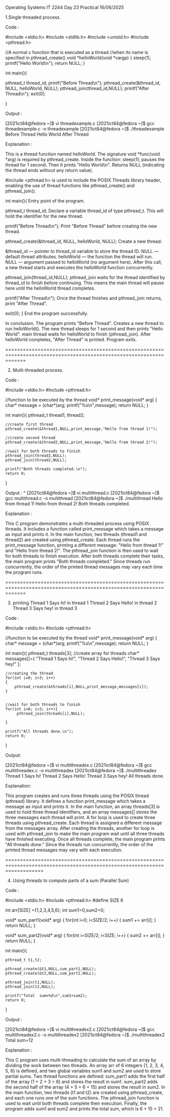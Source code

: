 Operating Systems IT 2244
Day 23 Practical
16/06/2025


1.Single threaded process.

Code :

#include <stdio.h>
#include <stdlib.h>
#include <unistd.h>
#include <pthread.h>


//A normal c function that is executed as a thread
//when its name is specified in pthread_create()
void *helloWorld(void *vargp)
{
   sleep(1);
   printf("Hello World\n");
   return NULL;
}

int main(){

   pthread_t thread_id;
   printf("Before Thread\n");
   pthread_create(&thread_id, NULL, helloWorld, NULL);
   pthread_join(thread_id,NULL);
   printf("After Thread\n");
   exit(0);

}

Output :

[2021ict84@fedora ~]$ vi threadexample.c
[2021ict84@fedora ~]$ gcc threadexample.c -o threadexample
[2021ict84@fedora ~]$ ./threadexample
Before Thread
Hello World
After Thread

Explanation :

This is a thread function named helloWorld.
The signature void *func(void *arg) is required by pthread_create.
Inside the function:
sleep(1); pauses the thread for 1 second.
Then it prints "Hello World\n".
Returns NULL (indicating the thread ends without any return value).

#include <pthread.h> is used to include the POSIX Threads library header, 
enabling the use of thread functions like pthread_create() and pthread_join().

int main(){
Entry point of the program.

   pthread_t thread_id;
Declare a variable thread_id of type pthread_t.
This will hold the identifier for the new thread.

   printf("Before Thread\n");
Print "Before Thread" before creating the new thread.

   pthread_create(&thread_id, NULL, helloWorld, NULL);
Create a new thread:

&thread_id — pointer to thread_id variable to store the thread ID.
NULL — default thread attributes.
helloWorld — the function the thread will run.
NULL — argument passed to helloWorld (no argument here).
After this call, a new thread starts and executes the helloWorld function concurrently.

   pthread_join(thread_id,NULL);
pthread_join waits for the thread identified by thread_id to finish before continuing.
This means the main thread will pause here until the helloWorld thread completes.

   printf("After Thread\n");
Once the thread finishes and pthread_join returns, print "After Thread".

   exit(0);
}
End the program successfully.

In conclusion,
The program prints "Before Thread".
Creates a new thread to run helloWorld().
The new thread sleeps for 1 second and then prints "Hello World".
main thread waits for helloWorld to finish (pthread_join).
After helloWorld completes, "After Thread" is printed.
Program exits.

===================================================================================================================

2. Multi-threaded process.

Code :

#include <stdio.h>
#include <pthread.h>

//function to be executed by the thread 
void* print_message(void* arg)
{
	char* message = (char*)arg;
	printf("%s\n",message);
	return NULL;
}

int main(){
	pthread_t thread1, thread2;
	
	//create first thread
	pthread_create(&thread1,NULL,print_message,"Hello from thread 1!");
	
	//create second thread
	pthread_create(&thread2,NULL,print_message,"Hello from thread 2!");
	
	//wait for both threads to finish 
	pthread_join(thread1,NULL);
	pthread_join(thread2,NULL);
	
	printf("Both threads completed.\n");
	return 0;
}


Output :
                 ^
[2021ict84@fedora ~]$ vi multithread.c
[2021ict84@fedora ~]$ gcc multithread.c -o multithread
[2021ict84@fedora ~]$ ./multithread
Hello from thread 1!
Hello from thread 2!
Both threads completed.

Explanation :

This C program demonstrates a multi-threaded process using POSIX threads.
It includes a function called print_message which takes a message as input and prints it.
In the main function, two threads (thread1 and thread2) are created using pthread_create.
Each thread runs the print_message function, printing a different message:
"Hello from thread 1!" and
"Hello from thread 2!".
The pthread_join function is then used to wait for both threads to finish execution.
After both threads complete their tasks, the main program prints "Both threads completed."
Since threads run concurrently, the order of the printed thread messages may vary each time the program runs.

===================================================================================================================

3. printing 
Thread 1 Says hi! in thread 1
Thread 2 Says Hello! in thread 2
Thread 3 Says hey! in thread 3

Code :

#include <stdio.h>
#include <pthread.h>

//function to be executed by the thread 
void* print_message(void* arg)
{
	char* message = (char*)arg;
	printf("%s\n",message);
	return NULL;
}

int main(){
	pthread_t threads[3]; //create array for threads
	char* messages[]={
		"Thread 1 Says hi!",
		"Thread 2 Says Hello!",
		"Thread 3 Says hey!"
	};
	
	//creating the thread
	for(int i=0; i<3; i++)
	{
		pthread_create(&threads[i],NULL,print_message,messages[i]);
	}
	

	//wait for both threads to finish 
	for(int i=0; i<3; i++){
		 pthread_join(threads[i],NULL);
		
	}
	
	printf("All threads done.\n");
	return 0;
}

Output:

[2021ict84@fedora ~]$ vi multithreadex.c
[2021ict84@fedora ~]$ gcc  multithreadex.c -o multithreadex
[2021ict84@fedora ~]$ ./multithreadex
Thread 1 Says hi!
Thread 2 Says Hello!
Thread 3 Says hey!
All threads done.

Explanation:

This program creates and runs three threads using the POSIX thread (pthread) library.
It defines a function print_message which takes a message as input and prints it.
In the main function, an array threads[3] is used to hold three thread identifiers, 
and an array messages[] stores the three messages each thread will print.
A for loop is used to create three threads using pthread_create.
Each thread is assigned a different message from the messages array.
After creating the threads, another for loop is used with pthread_join to make the main
program wait until all three threads have finished executing.
Once all threads complete, the main program prints "All threads done."
Since the threads run concurrently, the order of the printed thread messages may vary with each execution.

=========================================================================================================================

4. Using threads to compute parts of a sum (Parallel Sum)

Code :

#include <stdio.h>
#include <pthread.h>
#define SIZE 6

int arr[SIZE] ={1,2,3,4,5,6};
int sum1=0,sum2=0;

void* sum_part1(void* arg)
{
for(int i=0; i<SIZE/2; i++)
{
	sum1 += arr[i];
}
return NULL;
}

void* sum_part2(void* arg)
{
for(int i=SIZE/2; i<SIZE; i++)
{
	sum2 += arr[i];
}
return NULL;
}

int main(){
	
	pthread_t t1,t2;
	
	pthread_create(&t1,NULL,sum_part1,NULL);
	pthread_create(&t2,NULL,sum_part2,NULL);
	
	pthread_join(t1,NULL);
	pthread_join(t2,NULL);
	
	printf("Total  sum=%d\n",sum1+sum2);
	return 0;
}

Output :

[2021ict84@fedora ~]$ vi multithreadex2.c
[2021ict84@fedora ~]$ gcc  multithreadex2.c -o multithreadex2
[2021ict84@fedora ~]$ ./multithreadex2
Total  sum=12


Explanation :

This C program uses multi-threading to calculate the sum of an array by dividing the work between two threads.
An array arr of 6 integers {1, 2, 3, 4, 5, 6} is defined, and two global variables sum1 and sum2 are used to store partial sums.
Two thread functions are defined:
sum_part1 adds the first half of the array (1 + 2 + 3 = 6) and stores the result in sum1.
sum_part2 adds the second half of the array (4 + 5 + 6 = 15) and stores the result in sum2.
In the main function, two threads (t1 and t2) are created using pthread_create, and each one runs one of the sum functions.
The pthread_join function is used to wait until both threads complete their execution.
Finally, the program adds sum1 and sum2 and prints the total sum, which is 6 + 15 = 21.
